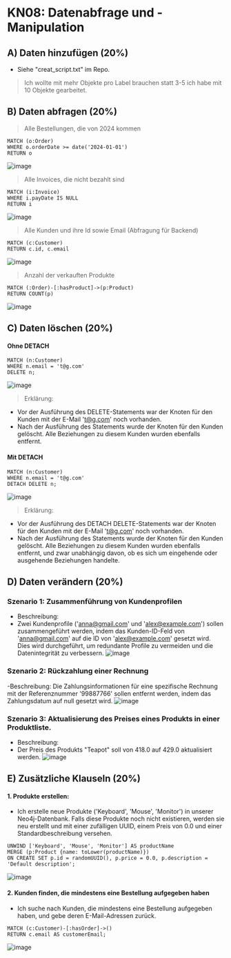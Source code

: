 # KN08: Datenabfrage und -Manipulation

## A) Daten hinzufügen (20%)
- Siehe "creat_script.txt" im Repo.
> Ich wollte mit mehr Objekte pro Label brauchen statt 3-5 ich habe mit 10 Objekte gearbeitet.

## B) Daten abfragen (20%)

> Alle Bestellungen, die von 2024 kommen
```
MATCH (o:Order)
WHERE o.orderDate >= date('2024-01-01')
RETURN o
````
![image](https://github.com/xmin12/Jeyakumuar_M165/assets/112725311/8a0a21b5-6824-4d8b-8664-f85e4c58e13f)

> Alle Invoices, die nicht bezahlt sind

```
MATCH (i:Invoice)
WHERE i.payDate IS NULL
RETURN i
````
![image](https://github.com/xmin12/Jeyakumuar_M165/assets/112725311/1bb3f310-1fbb-425c-83a3-0a07c8497cb5)


> Alle Kunden und ihre Id sowie Email (Abfragung für Backend)

```
MATCH (c:Customer)
RETURN c.id, c.email
````
![image](https://github.com/xmin12/Jeyakumuar_M165/assets/112725311/13955f93-a711-4dbe-bb83-6450b7e8f775)


> Anzahl der verkauften Produkte

```
MATCH (:Order)-[:hasProduct]->(p:Product)
RETURN COUNT(p)
````
![image](https://github.com/xmin12/Jeyakumuar_M165/assets/112725311/1fc99d5c-7964-4895-be82-3e20a49ff06b)

## C) Daten löschen (20%)

#### Ohne DETACH
````
MATCH (n:Customer)
WHERE n.email = 't@g.com'
DELETE n;
````
![image](https://github.com/xmin12/Jeyakumuar_M165/assets/112725311/33c88b4c-c13d-41d1-b19f-37b12bb8b242)

> Erklärung:

- Vor der Ausführung des DELETE-Statements war der Knoten für den Kunden mit der E-Mail 't@g.com' noch vorhanden.
- Nach der Ausführung des Statements wurde der Knoten für den Kunden gelöscht. Alle Beziehungen zu diesem Kunden wurden ebenfalls entfernt.

#### Mit DETACH
````
MATCH (n:Customer)
WHERE n.email = 't@g.com'
DETACH DELETE n;
````
![image](https://github.com/xmin12/Jeyakumuar_M165/assets/112725311/55a610d2-6566-4254-b28a-5f15f9a9410a)

> Erklärung:

- Vor der Ausführung des DETACH DELETE-Statements war der Knoten für den Kunden mit der E-Mail 't@g.com' noch vorhanden.
- Nach der Ausführung des Statements wurde der Knoten für den Kunden gelöscht. Alle Beziehungen zu diesem Kunden wurden ebenfalls entfernt, und zwar unabhängig davon, ob es sich um eingehende oder ausgehende Beziehungen handelte.

## D) Daten verändern (20%)

### Szenario 1: Zusammenführung von Kundenprofilen

- Beschreibung:
- Zwei Kundenprofile ('anna@gmail.com' und 'alex@example.com') sollen zusammengeführt werden, indem das Kunden-ID-Feld von 'anna@gmail.com' auf die ID von 'alex@example.com' gesetzt wird. Dies wird durchgeführt, um redundante Profile zu vermeiden und die Datenintegrität zu verbessern.
![image](https://github.com/xmin12/Jeyakumuar_M165/assets/112725311/48746366-8f88-4d83-8f22-e2aad8b9ad0e)

### Szenario 2: Rückzahlung einer Rechnung

-Beschreibung: 
Die Zahlungsinformationen für eine spezifische Rechnung mit der Referenznummer '99887766' sollen entfernt werden, indem das Zahlungsdatum auf null gesetzt wird.
![image](https://github.com/xmin12/Jeyakumuar_M165/assets/112725311/c8cd2fc6-c1eb-4cf4-8e21-f2f0fe43331b)

### Szenario 3: Aktualisierung des Preises eines Produkts in einer Produktliste.
- Beschreibung:
- Der Preis des Produkts "Teapot" soll von 418.0 auf 429.0 aktualisiert werden.
![image](https://github.com/xmin12/Jeyakumuar_M165/assets/112725311/e4516690-bf1f-4d4b-81d4-6b94ced35ad6)


## E) Zusätzliche Klauseln (20%)
#### 1. Produkte erstellen:

- Ich erstelle neue Produkte ('Keyboard', 'Mouse', 'Monitor') in unserer Neo4j-Datenbank. Falls diese Produkte noch nicht existieren, werden sie neu erstellt und mit einer zufälligen UUID, einem Preis von 0.0 und einer Standardbeschreibung versehen.
````
UNWIND ['Keyboard', 'Mouse', 'Monitor'] AS productName
MERGE (p:Product {name: toLower(productName)}) 
ON CREATE SET p.id = randomUUID(), p.price = 0.0, p.description = 'Default description';
````
![image](https://github.com/xmin12/Jeyakumuar_M165/assets/112725311/c000a1f6-49d9-49f3-9663-4bfea56db6e8)

#### 2. Kunden finden, die mindestens eine Bestellung aufgegeben haben

- Ich suche nach Kunden, die mindestens eine Bestellung aufgegeben haben, und gebe deren E-Mail-Adressen zurück.
````
MATCH (c:Customer)-[:hasOrder]->()
RETURN c.email AS customerEmail;
````
![image](https://github.com/xmin12/Jeyakumuar_M165/assets/112725311/2dc190bf-8782-482a-ac8d-74c23c3e9d18)

